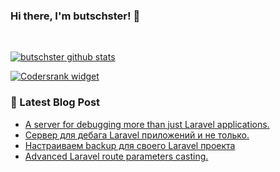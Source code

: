 ### Hi there, I'm butschster! 👋

<br/>

[![butschster github stats](https://github-readme-stats.vercel.app/api?username=butschster&include_all_commits=true&count_private=true&show_icons=true&line_height=20&title_color=FFFFFF&icon_color=FFFFFF&text_color=FFFFFF&bg_color=0D1117)](https://github.com/anuraghazra/github-readme-stats)

[![Codersrank widget](https://cr-ss-service.azurewebsites.net/api/ScreenShot?widget=summary&username=butschster&layout=horizontal&width=240&badges=3&branding=false&style=--header-bg-color:%23111;--border-radius:10px;--name-font-size:0.8em;--rank-font-size:0.5em;--bg-color:%23222;--badge-bg-color:%23111;--badge-text-color:%23aaa)](https://profile.codersrank.io/user/butschster/)

### 📕 Latest Blog Post

<!-- BLOG-POST-LIST:START -->
- [A server for debugging more than just Laravel applications.](https://butschster.medium.com/server-for-debugging-not-only-laravel-applications-252814e2931)
- [Сервер для дебага Laravel приложений и не только.](https://butschster.medium.com/%D1%81%D0%B5%D1%80%D0%B2%D0%B5%D1%80-%D0%B4%D0%BB%D1%8F-%D0%B4%D0%B5%D0%B1%D0%B0%D0%B3%D0%B0-laravel-%D0%BF%D1%80%D0%B8%D0%BB%D0%BE%D0%B6%D0%B5%D0%BD%D0%B8%D0%B9-%D0%B8-%D0%BD%D0%B5-%D1%82%D0%BE%D0%BB%D1%8C%D0%BA%D0%BE-4fed54667099)
- [Настраиваем backup для своего Laravel проекта](https://butschster.medium.com/%D0%BD%D0%B0%D1%81%D1%82%D1%80%D0%B0%D0%B8%D0%B2%D0%B0%D0%B5%D0%BC-backup-%D0%B4%D0%BB%D1%8F-%D1%81%D0%B2%D0%BE%D0%B5%D0%B3%D0%BE-laravel-%D0%BF%D1%80%D0%BE%D0%B5%D0%BA%D1%82%D0%B0-4ea9429e494e)
- [Advanced Laravel route parameters casting.](https://butschster.medium.com/laravel-route-parameters-casting-1f9ba707146b)
<!-- BLOG-POST-LIST:END -->
